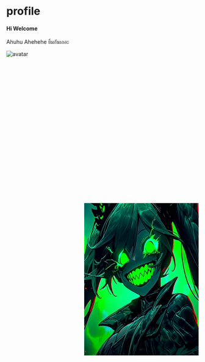 # profile
<h4>Hi Welcome</h4>
<p>Ahuhu Ahehehe ยิ้มกันเถอะ</p>
<img width="600" height="400" align="left" alt="avatar"src="https://wallpapercosmos.com/w/middle-retina/0/b/3/1198598-3840x2160-desktop-4k-studio-ghibli-background-image.jpg">
<img width="300" height="400" align="right" alt="avatar"src="https://github.com/updevil/profile/blob/main/avatar.PNG">
